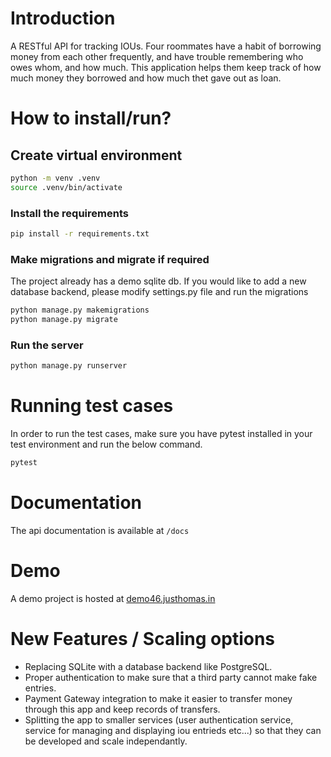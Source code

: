 # Introduction
A RESTful API for tracking IOUs. Four roommates have a habit of borrowing money from each
other frequently, and have trouble remembering who owes whom, and how much. This application helps them keep track of how much money they borrowed and how much thet gave out as loan.

# How to install/run?

## Create virtual environment

```sh
python -m venv .venv
source .venv/bin/activate
```

### Install the requirements

```sh
pip install -r requirements.txt
```
### Make migrations and migrate if required
The project already has a demo sqlite db. If you would like to add a new database backend, please modify settings.py file and run the migrations

```sh
python manage.py makemigrations
python manage.py migrate
```
### Run the server

```sh
python manage.py runserver
```

# Running test cases
In order to run the test cases, make sure you have pytest installed in your test environment and run the below command.
```sh
pytest
```

# Documentation
The api documentation is available at `/docs`

# Demo

A demo project is hosted at [demo46.justhomas.in](https://demo46.justhomas.in)

# New Features / Scaling options
- Replacing SQLite with a database backend like PostgreSQL.
- Proper authentication to make sure that a third party cannot make fake entries.
- Payment Gateway integration to make it easier to transfer money through this app and keep records of transfers.
- Splitting the app to smaller services (user authentication service, service for managing and displaying iou entrieds etc...)  so that they can be developed and scale independantly.

